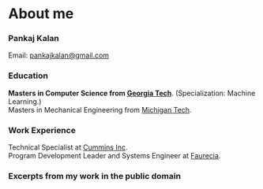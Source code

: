 # About me

### Pankaj Kalan
Email: pankajkalan@gmail.com

### Education
<b>Masters in Computer Science from <a href="https://www.cc.gatech.edu/news/graduate-computer-science-programs-climb-latest-national-rankings">Georgia Tech</a></b>. (Specialization: Machine Learning.)\
Masters in Mechanical Engineering from <a href="https://www.mtu.edu/">Michigan Tech</a>.

### Work Experience
Technical Specialist at <a href="https://www.cummins.com/">Cummins Inc</a>.\
Program Development Leader and Systems Engineer at <a href="https://www.faurecia.com/en">Faurecia</a>.

### Excerpts from my work in the public domain
```{tableofcontents}
```

<!--
Copy paste this in terminal for quick website update:
poetry run jupyter-book build myfirstbook &&  git add -A && git commit -m "publish" && git push && poetry run ghp-import -n -p -f myfirstbook/_build/html

Reference: https://medium.com/@dr.junghoonson/simplest-way-to-publish-your-jupyter-notebooks-on-the-open-web-using-jupyter-book-and-github-pages-eea144031d6f
-->